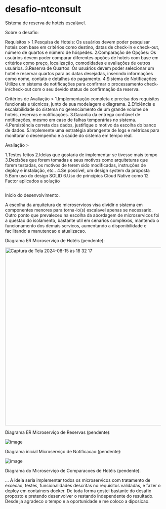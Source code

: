 # desafio-ntconsult
Sistema de reserva de hotéis escalável. 

Sobre o desafio:

Requisitos >
1.Pesquisa de Hoteis: Os usuários devem poder pesquisar hoteis com base em critérios como destino, datas de check-in e check-out, número de quartos e número de hóspedes.
2.Comparação de Opções: Os usuários devem poder comparar diferentes opções de hoteis com base em critérios como preço, localização, comodidades e avaliações de outros usuários.
3.Reserva de Quartos: Os usuários devem poder selecionar um hotel e reservar quartos para as datas desejadas, inserindo informações como nome, contato e detalhes do pagamento.
4.Sistema de Notificações: Utilize um sistema de notificações para confirmar o processamento check-in/check-out com o seu devido status de confirmação da reserva.


Critérios de Avaliação > 
1.Implementação completa e precisa dos requisitos funcionais e técnicos, junto de sua modelagem e diagrama.
2.Eficiência e escalabilidade do sistema no gerenciamento de um grande volume de hoteis, reservas e notificações.
3.Garantia da entrega confiável de notificações, mesmo em caso de falhas temporárias no sistema.
4.Persistência correta dos dados, justifique o motivo da escolha do banco de dados.
5.Implemente uma estratégia abrangente de logs e métricas para monitorar o desempenho e a saúde do sistema em tempo real.


Avaliação >

1.Testes feitos
2.Ideias que gostaria de implementar se tivesse mais tempo
3.Decisões que forem tomadas e seus motivos como arquiteturas que forem testadas, os motivos de terem sido modificadas, instruções de deploy e instalação, etc..
4.Se possível, um design system da proposta
5.Bom uso do design SOLID
6.Uso de princípios Cloud Native como 12 Factor aplicados a solução


------------------------------------------------------------------------------------------------------------------

Inicio do desenvolvimento.

A escolha da arquitetura de microservicos visa dividir o sistema em componentes menores para torna-lo(s) escalavel apenas se necessario. 
Outro ponto que prevaleceu na escolha da abordagem de microservicos foi a questao do isolamento, bastante util em cenarios complexos, mantendo o funcionamento dos demais servicos, aumentando a disponibilidade e facilitando a manutencao e atualizacao.

Diagrama ER Microserviço de Hotéis (pendente):

<img width="576" alt="Captura de Tela 2024-08-15 às 18 32 17" src="https://github.com/user-attachments/assets/12f113a9-ac91-4ff6-a60c-ae348f1c1cbc">

Diagrama ER Microserviço de Reservas (pendente):

![image](https://github.com/user-attachments/assets/61b133be-5f73-4da4-9295-b1f1194c50f8)

Diagrama inicial Microserviço de Notificacao (pendente):

![image](https://github.com/user-attachments/assets/bd6eed58-69f5-41b3-b945-64364dbd7131)


Diagrama do Microserviço de Comparacoes de Hotéis (pendente).

...
A ideia seria implementar todos os microservicos com tratamento de excecao, testes, funcionalidades descritas no requisitos validadas, e fazer o deploy em containers docker. De toda forma gostei bastante do desafio proposto e pretendo desenvolver o restando independente do resultado. Desde ja agradeco o tempo e a oportunidade e me coloco a diposicao. 

